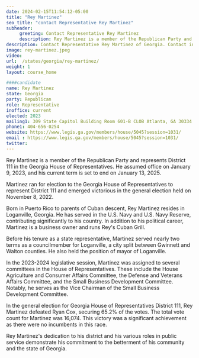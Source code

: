 ```yaml
---
date: 2024-02-15T11:54:12-05:00
title: "Rey Martinez"
seo_title: "contact Representative Rey Martinez"
subheader:
     greeting: Contact Representative Rey Martinez
     description: Rey Martinez is a member of the Republican Party and represents District 111 in the Georgia House of Representatives. He assumed office on January 9, 2023, and his current term is set to end on January 13, 2025.
description: Contact Representative Rey Martinez of Georgia. Contact information for Rey Martinez includes email address, phone number, and mailing address.
image: rey-martinez.jpeg
video:
url:  /states/georgia/rey-martinez/
weight: 1
layout: course_home

####candidate
name: Rey Martinez
state: Georgia
party: Republican
role: Representative
inoffice: current
elected: 2023
mailing1: 309 State Capitol Building Room 601-B CLOB Atlanta, GA 30334
phone1: 404-656-0254
website: https://www.legis.ga.gov/members/house/5045?session=1031/
email : https://www.legis.ga.gov/members/house/5045?session=1031/
twitter:
---
```


Rey Martinez is a member of the Republican Party and represents District 111 in the Georgia House of Representatives. He assumed office on January 9, 2023, and his current term is set to end on January 13, 2025.

Martinez ran for election to the Georgia House of Representatives to represent District 111 and emerged victorious in the general election held on November 8, 2022.

Born in Puerto Rico to parents of Cuban descent, Rey Martinez resides in Loganville, Georgia. He has served in the U.S. Navy and U.S. Navy Reserve, contributing significantly to his country. In addition to his political career, Martinez is a business owner and runs Rey's Cuban Grill.

Before his tenure as a state representative, Martinez served nearly two terms as a councilmember for Loganville, a city split between Gwinnett and Walton counties. He also held the position of mayor of Loganville.

In the 2023-2024 legislative session, Martinez was assigned to several committees in the House of Representatives. These include the House Agriculture and Consumer Affairs Committee, the Defense and Veterans Affairs Committee, and the Small Business Development Committee. Notably, he serves as the Vice Chairman of the Small Business Development Committee.

In the general election for Georgia House of Representatives District 111, Rey Martinez defeated Ryan Cox, securing 65.2% of the votes. The total vote count for Martinez was 16,074. This victory was a significant achievement as there were no incumbents in this race.

Rey Martinez's dedication to his district and his various roles in public service demonstrate his commitment to the betterment of his community and the state of Georgia.
